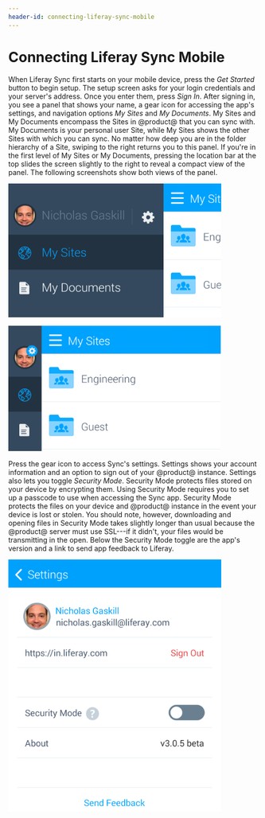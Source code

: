 ```yaml
---
header-id: connecting-liferay-sync-mobile
---
```


# Connecting Liferay Sync Mobile

When Liferay Sync first starts on your mobile device, press the *Get Started*
button to begin setup. The setup screen asks for your login credentials and your
server's address. Once you enter them, press *Sign In*. After signing in, you
see a panel that shows your name, a gear icon for accessing the app's settings,
and navigation options *My Sites* and *My Documents*. My Sites and My Documents
encompass the Sites in @product@ that you can sync with. My Documents is your
personal user Site, while My Sites shows the other Sites with which you can
sync. No matter how deep you are in the folder hierarchy of a Site, swiping to
the right returns you to this panel. If you're in the first level of My Sites
or My Documents, pressing the location bar at the top slides the screen
slightly to the right to reveal a compact view of the panel. The following
screenshots show both views of the panel. 

![Figure 1: This panel lets you access the app's settings, as well as your Sites and documents.](../../../../images/sync-mobile-panel.png)

![Figure 2: Tapping the title bar at the top of My Sites or My Documents opens the main Sync panel's compact view.](../../../../images/sync-mobile-panel-compact.png)

Press the gear icon to access Sync's settings. Settings shows your account
information and an option to sign out of your @product@ instance. Settings also 
lets you toggle *Security Mode*. Security Mode protects files stored on your 
device by encrypting them. Using Security Mode requires you to set up a passcode 
to use when accessing the Sync app. Security Mode protects the files on your 
device and @product@ instance in the event your device is lost or stolen. You 
should note, however, downloading and opening files in Security Mode takes 
slightly longer than usual because the @product@ server must use SSL---if it 
didn't, your files would be transmitting in the open. Below the Security Mode 
toggle are the app's version and a link to send app feedback to Liferay. 

![Figure 3: The Settings screen for the Sync app lets you sign out of your @product@ instance, enable Security Mode, view the app's version, and send feedback.](../../../../images/sync-mobile-settings.png)
